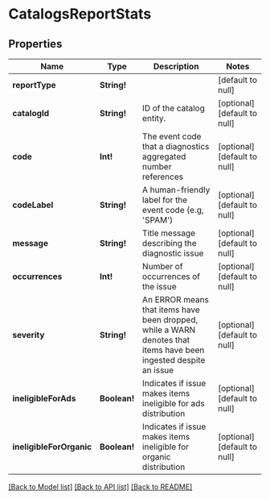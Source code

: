 # CatalogsReportStats

## Properties
Name | Type | Description | Notes
------------ | ------------- | ------------- | -------------
**reportType** | **String!** |  | [default to null]
**catalogId** | **String!** | ID of the catalog entity. | [optional] [default to null]
**code** | **Int!** | The event code that a diagnostics aggregated number references | [optional] [default to null]
**codeLabel** | **String!** | A human-friendly label for the event code (e.g, &#39;SPAM&#39;) | [optional] [default to null]
**message** | **String!** | Title message describing the diagnostic issue | [optional] [default to null]
**occurrences** | **Int!** | Number of occurrences of the issue | [optional] [default to null]
**severity** | **String!** | An ERROR means that items have been dropped, while a WARN denotes that items have been ingested despite an issue | [optional] [default to null]
**ineligibleForAds** | **Boolean!** | Indicates if issue makes items ineligible for ads distribution | [optional] [default to null]
**ineligibleForOrganic** | **Boolean!** | Indicates if issue makes items ineligible for organic distribution | [optional] [default to null]

[[Back to Model list]](../README.md#documentation-for-models) [[Back to API list]](../README.md#documentation-for-api-endpoints) [[Back to README]](../README.md)



